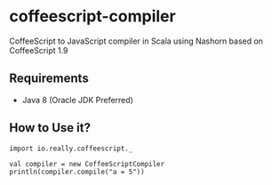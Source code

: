 # coffeescript-compiler
CoffeeScript to JavaScript compiler in Scala using Nashorn based on CoffeeScript 1.9

## Requirements
  - Java 8 (Oracle JDK Preferred)

## How to Use it?
```
import io.really.coffeescript._

val compiler = new CoffeeScriptCompiler
println(compiler.compile("a = 5"))
```
